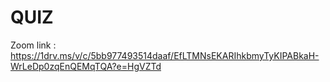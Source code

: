 # QUIZ
Zoom link : https://1drv.ms/v/c/5bb977493514daaf/EfLTMNsEKARIhkbmyTyKIPABkaH-WrLeDp0zqEnQEMqTQA?e=HgVZTd
